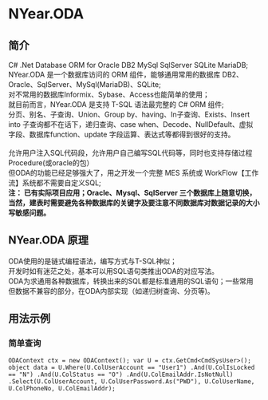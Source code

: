 # NYear.ODA
## 简介
C# .Net Database ORM for Oracle DB2 MySql SqlServer SQLite MariaDB;<br/>
NYear.ODA 是一个数据库访问的 ORM 组件，能够通用常用的数据库 DB2、Oracle、SqlServer、MySql(MariaDB)、SQLite;<br/>
对不常用的数据库Informix、Sybase、Access也能简单的使用；<br/>
就目前而言，NYear.ODA 是支持 T-SQL 语法最完整的 C# ORM 组件; <br/>
分页、别名、子查询、Union、Group by、having、In子查询、Exists、Insert into 子查询都不在话下，递归查询、case when、Decode、NullDefault、虚拟字段、数据库function、update 字段运算、表达式等都得到很好的支持。<br/><br/>
允许用户注入SQL代码段，允许用户自己编写SQL代码等，同时也支持存储过程Procedure(或oracle的包）<br/>
但ODA的功能已经足够强大了，用之开发一个完整 MES 系统或 WorkFlow【工作流】系统都不需要自定义SQL;<br/>
**注： 已有实际项目应用；Oracle、Mysql、SqlServer 三个数据库上随意切换，**<br/>
**当然，建表时需要避免各种数据库的关键字及要注意不同数据库对数据记录的大小写敏感问题。**<br/>

## NYear.ODA 原理
ODA使用的是链式编程语法，编写方式与T-SQL神似；<br/>
开发时如有迷茫之处，基本可以用SQL语句类推出ODA的对应写法。<br/>
ODA为求通用各种数据库，转换出来的SQL都是标准通用的SQL语句；一些常用但数据不兼容的部分，在ODA内部实现（如递归树查询、分页等)。 <br/>

## 用法示例
### 简单查询
` ODAContext ctx = new ODAContext();
            var U = ctx.GetCmd<CmdSysUser>();
            object data = U.Where(U.ColUserAccount == "User1")
                  .And(U.ColIsLocked == "N")
                  .And(U.ColStatus == "O")
                  .And(U.ColEmailAddr.IsNotNull)  
                 .Select(U.ColUserAccount, U.ColUserPassword.As("PWD"), U.ColUserName, U.ColPhoneNo, U.ColEmailAddr); `
